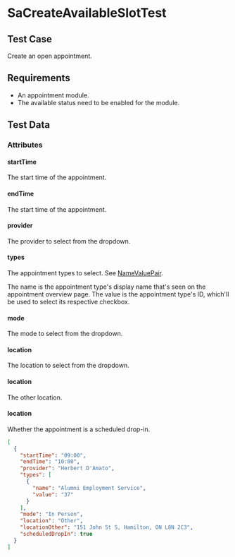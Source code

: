 # SaCreateAvailableSlotTest <Badge text="test" vertical="middle" />

## Test Case
Create an open appointment.

## Requirements
* An appointment module.
* The available status need to be enabled for the module.

## Test Data
### Attributes

#### startTime <Badge text="time" vertical="middle" />
The start time of the appointment.

#### endTime <Badge text="time" vertical="middle" />
The start time of the appointment.

#### provider <Badge text="string" vertical="middle" />
The provider to select from the dropdown.

#### types <Badge text="string" vertical="middle" />
The appointment types to select. See [NameValuePair](../model/name-value-pair).

The name is the appointment type's display name that's seen on the appointment overview page.
The value is the appointment type's ID, which'll be used to select its respective checkbox.

#### mode <Badge text="string" vertical="middle" />
The mode to select from the dropdown.

#### location <Badge text="string" vertical="middle" />
The location to select from the dropdown.

#### location <Badge text="string" vertical="middle" /> <Badge text="string" vertical="middle" /> <Badge text="location must be 'Other'" type="error" vertical="middle" />
The other location.

#### location <Badge text="boolean" vertical="middle" />
Whether the appointment is a scheduled drop-in.

``` json
[
  {
    "startTime": "09:00",
    "endTime": "10:00",
    "provider": "Herbert D'Amato",
    "types": [
      {
        "name": "Alumni Employment Service",
        "value": "37"
      }
    ],
    "mode": "In Person",
    "location": "Other",
    "locationOther": "151 John St S, Hamilton, ON L8N 2C3",
    "scheduledDropIn": true
  }
]
```

